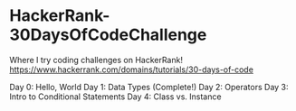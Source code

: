 # HackerRank-30DaysOfCodeChallenge

Where I try coding challenges on HackerRank! 
https://www.hackerrank.com/domains/tutorials/30-days-of-code

Day 0: Hello, World
Day 1: Data Types (Complete!)
Day 2: Operators
Day 3: Intro to Conditional Statements
Day 4: Class vs. Instance
